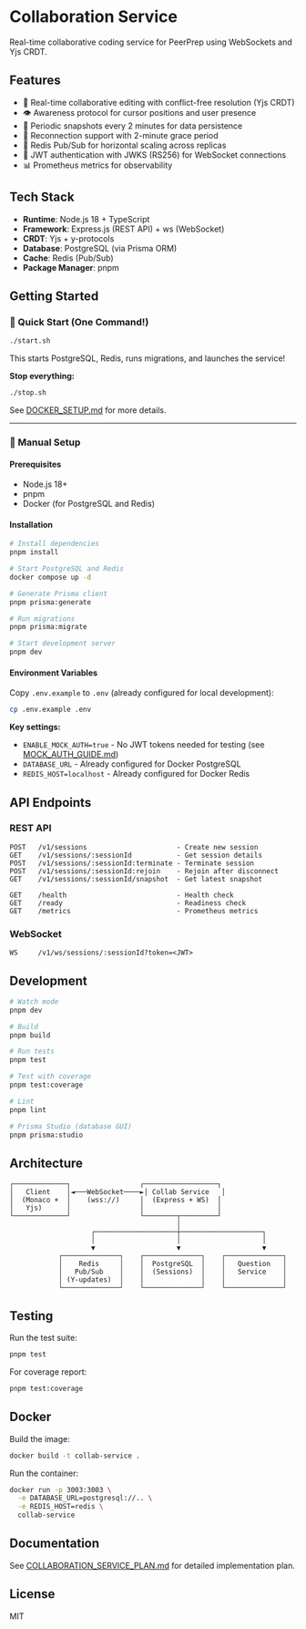 # Collaboration Service

Real-time collaborative coding service for PeerPrep using WebSockets and Yjs CRDT.

## Features

- 🔄 Real-time collaborative editing with conflict-free resolution (Yjs CRDT)
- 👁️ Awareness protocol for cursor positions and user presence
- 💾 Periodic snapshots every 2 minutes for data persistence
- 🔌 Reconnection support with 2-minute grace period
- 📡 Redis Pub/Sub for horizontal scaling across replicas
- 🔐 JWT authentication with JWKS (RS256) for WebSocket connections
- 📊 Prometheus metrics for observability

## Tech Stack

- **Runtime**: Node.js 18 + TypeScript
- **Framework**: Express.js (REST API) + ws (WebSocket)
- **CRDT**: Yjs + y-protocols
- **Database**: PostgreSQL (via Prisma ORM)
- **Cache**: Redis (Pub/Sub)
- **Package Manager**: pnpm

## Getting Started

### 🚀 Quick Start (One Command!)

```bash
./start.sh
```

This starts PostgreSQL, Redis, runs migrations, and launches the service!

**Stop everything:**

```bash
./stop.sh
```

See [DOCKER_SETUP.md](./DOCKER_SETUP.md) for more details.

---

### 📖 Manual Setup

#### Prerequisites

- Node.js 18+
- pnpm
- Docker (for PostgreSQL and Redis)

#### Installation

```bash
# Install dependencies
pnpm install

# Start PostgreSQL and Redis
docker compose up -d

# Generate Prisma client
pnpm prisma:generate

# Run migrations
pnpm prisma:migrate

# Start development server
pnpm dev
```

#### Environment Variables

Copy `.env.example` to `.env` (already configured for local development):

```bash
cp .env.example .env
```

**Key settings:**

- `ENABLE_MOCK_AUTH=true` - No JWT tokens needed for testing (see [MOCK_AUTH_GUIDE.md](./MOCK_AUTH_GUIDE.md))
- `DATABASE_URL` - Already configured for Docker PostgreSQL
- `REDIS_HOST=localhost` - Already configured for Docker Redis

## API Endpoints

### REST API

```
POST   /v1/sessions                      - Create new session
GET    /v1/sessions/:sessionId           - Get session details
POST   /v1/sessions/:sessionId:terminate - Terminate session
POST   /v1/sessions/:sessionId:rejoin    - Rejoin after disconnect
GET    /v1/sessions/:sessionId/snapshot  - Get latest snapshot

GET    /health                           - Health check
GET    /ready                            - Readiness check
GET    /metrics                          - Prometheus metrics
```

### WebSocket

```
WS     /v1/ws/sessions/:sessionId?token=<JWT>
```

## Development

```bash
# Watch mode
pnpm dev

# Build
pnpm build

# Run tests
pnpm test

# Test with coverage
pnpm test:coverage

# Lint
pnpm lint

# Prisma Studio (database GUI)
pnpm prisma:studio
```

## Architecture

```
┌─────────────┐                 ┌──────────────────┐
│   Client    │◄───WebSocket────►│ Collab Service   │
│  (Monaco +  │    (wss://)     │  (Express + WS)  │
│   Yjs)      │                 │                  │
└─────────────┘                 └────────┬─────────┘
                                         │
                    ┌────────────────────┼────────────────────┐
                    │                    │                    │
                    ▼                    ▼                    ▼
            ┌──────────────┐    ┌──────────────┐    ┌──────────────┐
            │    Redis     │    │  PostgreSQL  │    │   Question   │
            │   Pub/Sub    │    │  (Sessions)  │    │   Service    │
            │ (Y-updates)  │    │              │    │              │
            └──────────────┘    └──────────────┘    └──────────────┘
```

## Testing

Run the test suite:

```bash
pnpm test
```

For coverage report:

```bash
pnpm test:coverage
```

## Docker

Build the image:

```bash
docker build -t collab-service .
```

Run the container:

```bash
docker run -p 3003:3003 \
  -e DATABASE_URL=postgresql://.. \
  -e REDIS_HOST=redis \
  collab-service
```

## Documentation

See [COLLABORATION_SERVICE_PLAN.md](./COLLABORATION_SERVICE_PLAN.md) for detailed implementation plan.

## License

MIT
